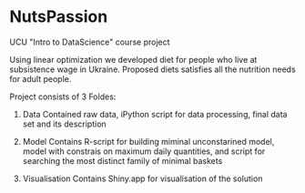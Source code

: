 # NutsPassion
UCU "Intro to DataScience" course project

Using linear optimization we developed diet for people who live at subsistence wage in Ukraine. Proposed diets satisfies all the nutrition needs for adult people.

Project consists of 3 Foldes:
1) Data 
Contained raw data, iPython script for data processing, final data set and its description

2) Model 
Contains R-script for building miminal unconstarined model, model with constrais on maximum daily quantities, and script for searching the most distinct family of minimal baskets

3) Visualisation
Contains Shiny.app for visualisation of the solution


